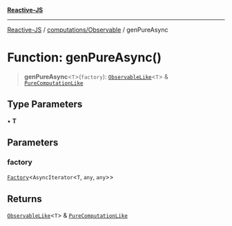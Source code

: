 [**Reactive-JS**](../../../README.md)

***

[Reactive-JS](../../../README.md) / [computations/Observable](../README.md) / genPureAsync

# Function: genPureAsync()

> **genPureAsync**\<`T`\>(`factory`): [`ObservableLike`](../../interfaces/ObservableLike.md)\<`T`\> & [`PureComputationLike`](../../interfaces/PureComputationLike.md)

## Type Parameters

• **T**

## Parameters

### factory

[`Factory`](../../../functions/type-aliases/Factory.md)\<`AsyncIterator`\<`T`, `any`, `any`\>\>

## Returns

[`ObservableLike`](../../interfaces/ObservableLike.md)\<`T`\> & [`PureComputationLike`](../../interfaces/PureComputationLike.md)

